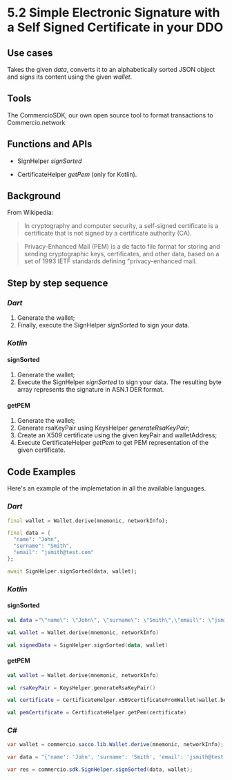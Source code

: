 # 5.2 Simple Electronic Signature with a Self Signed Certificate in your DDO

## Use cases
Takes the given _data_, converts it to an alphabetically sorted JSON object and signs its content using the given _wallet_.

## Tools
The CommercioSDK, our own open source tool to format transactions to Commercio.network

## Functions and APIs
- SignHelper _signSorted_
 
- CertificateHelper _getPem_ (only for Kotlin). 
  
##  Background
From Wikipedia:
> In cryptography and computer security, a self-signed certificate is a certificate that is not signed by a certificate authority (CA).

> Privacy-Enhanced Mail (PEM) is a de facto file format for storing and sending cryptographic keys, certificates, and other data, based on a set of 1993 IETF standards defining "privacy-enhanced mail.

## Step by step sequence

### _Dart_
1. Generate the wallet;
2. Finally, execute the SignHelper _signSorted_ to sign your data.

### _Kotlin_

#### signSorted
1. Generate the wallet;
2. Execute the SignHelper _signSorted_ to sign your data. The resulting byte array represents the signature in ASN.1 DER format.

#### getPEM
1. Generate the wallet;
4. Generate rsaKeyPair using KeysHelper _generateRsaKeyPair_;
5. Create an X509 certificate using the given keyPair and walletAddress;
6. Execute CertificateHelper _getPem_ to get PEM representation of the given certificate.

## Code Examples
Here's an example of the implemetation in all the available languages.

### _Dart_
```dart
final wallet = Wallet.derive(mnemonic, networkInfo);

final data = {
  "name": "John",
  "surname": "Smith",
  "email": "jsmith@test.com"
};

await SignHelper.signSorted(data, wallet);
```
### _Kotlin_

#### signSorted
```kotlin
val data ="\"name\": \"John\", \"surname\": \"Smith\",\"email\": \"jsmith@test.com\""

val wallet = Wallet.derive(mnemonic, networkInfo)

val signedData = SignHelper.signSorted(data, wallet) 
```

#### getPEM
```kotlin
val wallet = Wallet.derive(mnemonic, networkInfo)

val rsaKeyPair = KeysHelper.generateRsaKeyPair()

val certificate = CertificateHelper.x509certificateFromWallet(wallet.bech32Address, rsaKeyPair)

val pemCertificate = CertificateHelper.getPem(certificate)
```

### _C#_
```csharp
var wallet = commercio.sacco.lib.Wallet.derive(mnemonic, networkInfo);

var data = "{'name': 'John', 'surname': 'Smith', 'email': 'jsmith@test.com'}";

var res = commercio.sdk.SignHelper.signSorted(data, wallet);
```